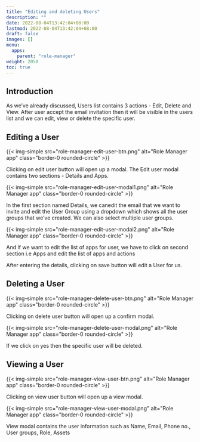 ```yaml
---
title: "Editing and deleting Users"
description: ""
date: 2022-08-04T13:42:04+08:00
lastmod: 2022-08-04T13:42:04+08:00
draft: false
images: []
menu:
  apps:
    parent: "role-manager"
weight: 2050
toc: true
---
```


## Introduction

As we’ve already discussed, Users list contains 3 actions - Edit, Delete and View. After user accept the email invitation then it will be visible in the users list and we can edit, view or delete the specific user.

## Editing a User

{{< img-simple src="role-manager-edit-user-btn.png" alt="Role Manager app" class="border-0 rounded-circle" >}}

Clicking on edit user button will open up a modal. The Edit user modal contains two sections - Details and Apps.

{{< img-simple src="role-manager-edit-user-modal1.png" alt="Role Manager app" class="border-0 rounded-circle" >}}

In the first section named Details, we canedit the email that we want to invite and edit the  User Group using a dropdown which shows all the user groups that we’ve created. We can also select multiple user groups.

{{< img-simple src="role-manager-edit-user-modal2.png" alt="Role Manager app" class="border-0 rounded-circle" >}}

And if we want to edit the list of apps for user, we have to click on second section i.e Apps and edit the list of apps and actions

After entering the details, clicking on save button will edit a User for us.

## Deleting a User

{{< img-simple src="role-manager-delete-user-btn.png" alt="Role Manager app" class="border-0 rounded-circle" >}}

Clicking on delete user button will open up a confirm modal.

{{< img-simple src="role-manager-delete-user-modal.png" alt="Role Manager app" class="border-0 rounded-circle" >}}

If we click on yes then the specific user will be deleted.

## Viewing a User

{{< img-simple src="role-manager-view-user-btn.png" alt="Role Manager app" class="border-0 rounded-circle" >}}

Clicking on view user button will open up a view modal.

{{< img-simple src="role-manager-view-user-modal.png" alt="Role Manager app" class="border-0 rounded-circle" >}}

View modal contains the user information such as Name, Email, Phone no., User groups, Role, Assets

